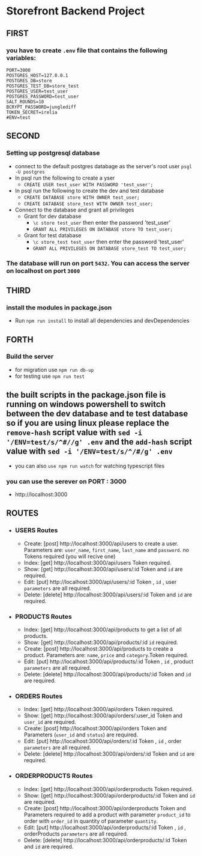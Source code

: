 # Storefront Backend Project

## FIRST 
### you have to create `.env` file that contains the following variables:
```
PORT=3000
POSTGRES_HOST=127.0.0.1
POSTGRES_DB=store
POSTGRES_TEST_DB=store_test
POSTGRES_USER=test_user
POSTGRES_PASSWORD=test_user
SALT_ROUNDS=10
BCRYPT_PASSWORD=junglediff
TOKEN_SECRET=irelia
#ENV=test
```
## SECOND 
### Setting up postgresql database

- connect to the default postgres databage as the server's root user `psgl -U postgres`
- In psql run the following to create a yser
    - `CREATE USER test_user WITH PASSWORD 'test_user';`
- In psql run the following to create the dev and test database
    - `CREATE DATABASE store WITH OWNER test_user;`
    - `CREATE DATABASE store_test WITH OWNER test_user;`
- Connect to the database and grant all privileges
    - Grant for dev database
        - `\c store test_user` then enter the password 'test_user'
        - `GRANT ALL PRIVILEGES ON DATABASE store TO test_user;`
    - Grant for test database
        - `\c store_test test_user` then enter the password 'test_user'
        - `GRANT ALL PRIVILEGES ON DATABASE store_test TO test_user;`
### The database will run on port `5432`. You can access the server on localhost on port `3000`
## THIRD
### install the modules in package.json

- Run `npm run install` to install all dependencies and devDependencies

## FORTH
### Build the server
- for migration use `npm run db-up`
- for testing use `npm run test`
## the built scripts in the package.json file is running on windows powershell to switch between the dev database and te test database so if you are using linux please replace the `remove-hash` script value with `sed -i '/ENV=test/s/^#//g' .env` and the `add-hash` script value with `sed -i '/ENV=test/s/^/#/g' .env`
- you can also `use npm run watch` for watching typescript files

### you can use the serever on PORT : 3000
- http://localhost:3000

## ROUTES
- ### USERS Routes
    - Create: [post] http://localhost:3000/api/users to create a user.
    Parameters are: `user_name`, `first_name`, `last_name` and `password`.
    no Tokens required (you will recive one)
    - Index: [get] http://localhost:3000/api/users Token required.
    - Show: [get] http://localhost:3000/api/users/:id Token and `id` are required.
    - Edit: [put] http://localhost:3000/api/users/:id Token , `id` , user `parameters` are all required.
    - Delete: [delete] http://localhost:3000/api/users/:id Token and `id` are required.
- ### PRODUCTS Routes
    - Index: [get] http://localhost:3000/api/products to get a list of all
    products.
    - Show: [get] http://localhost:3000/api/products/:id `id` required.
    - Create: [post] http://localhost:3000/api/products to create a product.
    Parameters are: `name`, `price` and `category`.Token required.
    - Edit: [put] http://localhost:3000/api/products/:id Token , `id` , product `parameters` are all required.
    - Delete: [delete] http://localhost:3000/api/products/:id Token and `id` are required.
- ### ORDERS Routes
    - Index: [get] http://localhost:3000/api/orders Token required.
    - Show: [get] http://localhost:3000/api/orders/:user_id Token and `user_id` are required.
    - Create: [post] http://localhost:3000/api/orders Token and Parameters (`user_id` and `status`) are required.
    - Edit: [put] http://localhost:3000/api/orders/:id Token , `id` , order `parameters` are all required.
    - Delete: [delete] http://localhost:3000/api/orders/:id Token and `id` are required.
- ### ORDERPRODUCTS Routes
    - Index: [get] http://localhost:3000/api/orderproducts Token required.
    - Show: [get] http://localhost:3000/api/orderproducts/:id Token and `id` are required.
    - Create: [post] http://localhost:3000/api/orderproducts Token and Parameters required
    to add a product with parameter `product_id` to order with `order_id` in quantity of parameter `quantity`.
    - Edit: [put] http://localhost:3000/api/orderproducts/:id Token , `id` , orderProducts `parameters` are all required.
    - Delete: [delete] http://localhost:3000/api/orderproducts/:id Token and `id` are required.